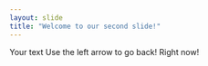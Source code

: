 ```yaml
---
layout: slide
title: "Welcome to our second slide!"
---
```

Your text
Use the left arrow to go back!  Right now!
